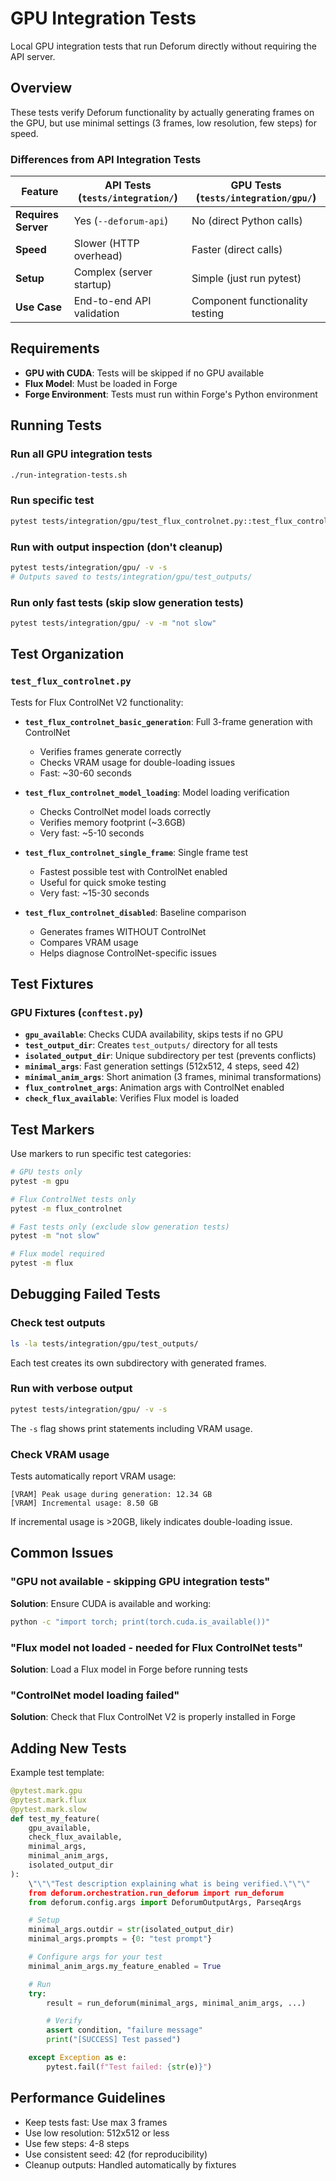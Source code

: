 # GPU Integration Tests

Local GPU integration tests that run Deforum directly without requiring the API server.

## Overview

These tests verify Deforum functionality by actually generating frames on the GPU, but use minimal settings (3 frames, low resolution, few steps) for speed.

### Differences from API Integration Tests

| Feature | API Tests (`tests/integration/`) | GPU Tests (`tests/integration/gpu/`) |
|---------|----------------------------------|--------------------------------------|
| **Requires Server** | Yes (`--deforum-api`) | No (direct Python calls) |
| **Speed** | Slower (HTTP overhead) | Faster (direct calls) |
| **Setup** | Complex (server startup) | Simple (just run pytest) |
| **Use Case** | End-to-end API validation | Component functionality testing |

## Requirements

- **GPU with CUDA**: Tests will be skipped if no GPU available
- **Flux Model**: Must be loaded in Forge
- **Forge Environment**: Tests must run within Forge's Python environment

## Running Tests

### Run all GPU integration tests
```bash
./run-integration-tests.sh
```

### Run specific test
```bash
pytest tests/integration/gpu/test_flux_controlnet.py::test_flux_controlnet_basic_generation -v
```

### Run with output inspection (don't cleanup)
```bash
pytest tests/integration/gpu/ -v -s
# Outputs saved to tests/integration/gpu/test_outputs/
```

### Run only fast tests (skip slow generation tests)
```bash
pytest tests/integration/gpu/ -v -m "not slow"
```

## Test Organization

### `test_flux_controlnet.py`
Tests for Flux ControlNet V2 functionality:

- **`test_flux_controlnet_basic_generation`**: Full 3-frame generation with ControlNet
  - Verifies frames generate correctly
  - Checks VRAM usage for double-loading issues
  - Fast: ~30-60 seconds

- **`test_flux_controlnet_model_loading`**: Model loading verification
  - Checks ControlNet model loads correctly
  - Verifies memory footprint (~3.6GB)
  - Very fast: ~5-10 seconds

- **`test_flux_controlnet_single_frame`**: Single frame test
  - Fastest possible test with ControlNet enabled
  - Useful for quick smoke testing
  - Very fast: ~15-30 seconds

- **`test_flux_controlnet_disabled`**: Baseline comparison
  - Generates frames WITHOUT ControlNet
  - Compares VRAM usage
  - Helps diagnose ControlNet-specific issues

## Test Fixtures

### GPU Fixtures (`conftest.py`)

- **`gpu_available`**: Checks CUDA availability, skips tests if no GPU
- **`test_output_dir`**: Creates `test_outputs/` directory for all tests
- **`isolated_output_dir`**: Unique subdirectory per test (prevents conflicts)
- **`minimal_args`**: Fast generation settings (512x512, 4 steps, seed 42)
- **`minimal_anim_args`**: Short animation (3 frames, minimal transformations)
- **`flux_controlnet_args`**: Animation args with ControlNet enabled
- **`check_flux_available`**: Verifies Flux model is loaded

## Test Markers

Use markers to run specific test categories:

```bash
# GPU tests only
pytest -m gpu

# Flux ControlNet tests only
pytest -m flux_controlnet

# Fast tests only (exclude slow generation tests)
pytest -m "not slow"

# Flux model required
pytest -m flux
```

## Debugging Failed Tests

### Check test outputs
```bash
ls -la tests/integration/gpu/test_outputs/
```

Each test creates its own subdirectory with generated frames.

### Run with verbose output
```bash
pytest tests/integration/gpu/ -v -s
```

The `-s` flag shows print statements including VRAM usage.

### Check VRAM usage
Tests automatically report VRAM usage:
```
[VRAM] Peak usage during generation: 12.34 GB
[VRAM] Incremental usage: 8.50 GB
```

If incremental usage is >20GB, likely indicates double-loading issue.

## Common Issues

### "GPU not available - skipping GPU integration tests"
**Solution**: Ensure CUDA is available and working:
```bash
python -c "import torch; print(torch.cuda.is_available())"
```

### "Flux model not loaded - needed for Flux ControlNet tests"
**Solution**: Load a Flux model in Forge before running tests

### "ControlNet model loading failed"
**Solution**: Check that Flux ControlNet V2 is properly installed in Forge

## Adding New Tests

Example test template:

```python
@pytest.mark.gpu
@pytest.mark.flux
@pytest.mark.slow
def test_my_feature(
    gpu_available,
    check_flux_available,
    minimal_args,
    minimal_anim_args,
    isolated_output_dir
):
    \"\"\"Test description explaining what is being verified.\"\"\"
    from deforum.orchestration.run_deforum import run_deforum
    from deforum.config.args import DeforumOutputArgs, ParseqArgs

    # Setup
    minimal_args.outdir = str(isolated_output_dir)
    minimal_args.prompts = {0: "test prompt"}

    # Configure args for your test
    minimal_anim_args.my_feature_enabled = True

    # Run
    try:
        result = run_deforum(minimal_args, minimal_anim_args, ...)

        # Verify
        assert condition, "failure message"
        print("[SUCCESS] Test passed")

    except Exception as e:
        pytest.fail(f"Test failed: {str(e)}")
```

## Performance Guidelines

- Keep tests fast: Use max 3 frames
- Use low resolution: 512x512 or less
- Use few steps: 4-8 steps
- Use consistent seed: 42 (for reproducibility)
- Cleanup outputs: Handled automatically by fixtures
